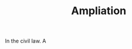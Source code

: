 ---
title: Ampliation
permalink: "/definitions/ampliation.html"
body: In the civil law. A
published_at: '2018-07-07'
layout: post
---